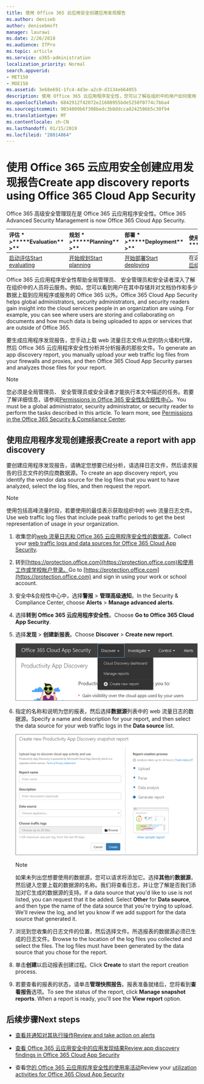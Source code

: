 ```yaml
---
title: 使用 Office 365 云应用安全创建应用发现报告
ms.author: deniseb
author: denisebmsft
manager: laurawi
ms.date: 2/26/2018
ms.audience: ITPro
ms.topic: article
ms.service: o365-administration
localization_priority: Normal
search.appverid:
- MET150
- MOE150
ms.assetid: 3e68e691-1fc4-4d3e-a2c0-d3134eb64055
description: 使用 Office 365 云应用程序安全性，您可以了解在组织中的用户如何使用 Office 365 和其他应用程序创建报告。
ms.openlocfilehash: 6842912f42072e21608955bde5250f0774c7bba4
ms.sourcegitcommit: 9034809b6f308bedc3b8ddcca8242586b5c30f94
ms.translationtype: MT
ms.contentlocale: zh-CN
ms.lasthandoff: 01/15/2019
ms.locfileid: "28014864"
---
```

# <a name="create-app-discovery-reports-using-office-365-cloud-app-security"></a><span data-ttu-id="79264-103">使用 Office 365 云应用安全创建应用发现报告</span><span class="sxs-lookup"><span data-stu-id="79264-103">Create app discovery reports using Office 365 Cloud App Security</span></span>

<span data-ttu-id="79264-104">Office 365 高级安全管理现在是 Office 365 云应用程序安全性。</span><span class="sxs-lookup"><span data-stu-id="79264-104">Office 365 Advanced Security Management is now Office 365 Cloud App Security.</span></span>
  
|<span data-ttu-id="79264-105">评估 \* *\>*\*</span><span class="sxs-lookup"><span data-stu-id="79264-105">\*\*\*\*Evaluation\*\* \>\*\*</span></span>|<span data-ttu-id="79264-106">规划 \* *\>*\*</span><span class="sxs-lookup"><span data-stu-id="79264-106">\*\*\*\*Planning\*\* \>\*\*</span></span>|<span data-ttu-id="79264-107">部署 \* *\>*\*</span><span class="sxs-lookup"><span data-stu-id="79264-107">\*\*\*\*Deployment\*\* \>\*\*</span></span>|<span data-ttu-id="79264-108">使用率 \*\*\*</span><span class="sxs-lookup"><span data-stu-id="79264-108">\*\*\*\*Utilization\*\*\*\*</span></span>|
|:-----|:-----|:-----|:-----|
|[<span data-ttu-id="79264-109">启动评估</span><span class="sxs-lookup"><span data-stu-id="79264-109">Start evaluating</span></span>](office-365-cas-overview.md) <br/> |[<span data-ttu-id="79264-110">开始规划</span><span class="sxs-lookup"><span data-stu-id="79264-110">Start planning</span></span>](get-ready-for-office-365-cas.md) <br/> |[<span data-ttu-id="79264-111">开始部署</span><span class="sxs-lookup"><span data-stu-id="79264-111">Start deploying</span></span>](turn-on-office-365-cas.md) <br/> |<span data-ttu-id="79264-112">在这里 ！</span><span class="sxs-lookup"><span data-stu-id="79264-112">You are here!</span></span>  <br/> [<span data-ttu-id="79264-113">后续步骤</span><span class="sxs-lookup"><span data-stu-id="79264-113">Next steps</span></span>](#next-steps) <br/> |
   
<span data-ttu-id="79264-p101">Office 365 云应用程序安全性帮助全局管理员、 安全管理员和安全读者深入了解在组织中的人员将云服务。例如，您可以看到用户在其中存储并对文档协作和多少数据上载到应用程序或服务的 Office 365 以外。</span><span class="sxs-lookup"><span data-stu-id="79264-p101">Office 365 Cloud App Security helps global administrators, security administrators, and security readers gain insight into the cloud services people in an organization are using. For example, you can see where users are storing and collaborating on documents and how much data is being uploaded to apps or services that are outside of Office 365.</span></span>
  
<span data-ttu-id="79264-116">要生成应用程序发现报告，您手动上载 web 流量日志文件从您的防火墙和代理，然后 Office 365 云应用程序安全性分析并分析报表的那些文件。</span><span class="sxs-lookup"><span data-stu-id="79264-116">To generate an app discovery report, you manually upload your web traffic log files from your firewalls and proxies, and then Office 365 Cloud App Security parses and analyzes those files for your report.</span></span>
  
> [!NOTE]
> <span data-ttu-id="79264-p102">您必须是全局管理员、 安全管理员或安全读者才能执行本文中描述的任务。若要了解详细信息，请参阅[Permissions in Office 365 安全性&amp;合规性中心](permissions-in-the-security-and-compliance-center.md)。</span><span class="sxs-lookup"><span data-stu-id="79264-p102">You must be a global administrator, security administrator, or security reader to perform the tasks described in this article. To learn more, see [Permissions in the Office 365 Security &amp; Compliance Center](permissions-in-the-security-and-compliance-center.md).</span></span> 
  
## <a name="create-a-report-with-app-discovery"></a><span data-ttu-id="79264-119">使用应用程序发现创建报表</span><span class="sxs-lookup"><span data-stu-id="79264-119">Create a report with app discovery</span></span>

<span data-ttu-id="79264-120">要创建应用程序发现报告，请确定您想要已经分析，请选择日志文件，然后请求报告的日志文件的供应商数据源。</span><span class="sxs-lookup"><span data-stu-id="79264-120">To create an app discovery report, you identify the vendor data source for the log files that you want to have analyzed, select the log files, and then request the report.</span></span>
  
> [!NOTE]
> <span data-ttu-id="79264-121">使用包括高峰流量时段，若要使用的最佳表示获取组织中的 web 流量日志文件。</span><span class="sxs-lookup"><span data-stu-id="79264-121">Use web traffic log files that include peak traffic periods to get the best representation of usage in your organization.</span></span> 
  
1. <span data-ttu-id="79264-122">收集您的[web 流量日志和 Office 365 云应用程序安全性的数据源](web-traffic-logs-and-data-sources-for-ocas.md)。</span><span class="sxs-lookup"><span data-stu-id="79264-122">Collect your [web traffic logs and data sources for Office 365 Cloud App Security](web-traffic-logs-and-data-sources-for-ocas.md).</span></span>
    
2. <span data-ttu-id="79264-123">转到[https://protection.office.com](https://protection.office.com)和使用工作或学校帐户登录。</span><span class="sxs-lookup"><span data-stu-id="79264-123">Go to [https://protection.office.com](https://protection.office.com) and sign in using your work or school account.</span></span> 
    
3. <span data-ttu-id="79264-124">安全中&amp;合规性中心中，选择**警报** \> **管理高级通知**。</span><span class="sxs-lookup"><span data-stu-id="79264-124">In the Security &amp; Compliance Center, choose **Alerts** \> **Manage advanced alerts**.</span></span>
    
4. <span data-ttu-id="79264-125">选择**转到 Office 365 云应用程序安全性**。</span><span class="sxs-lookup"><span data-stu-id="79264-125">Choose **Go to Office 365 Cloud App Security**.</span></span>
    
5. <span data-ttu-id="79264-126">选择**发现** \> **创建新报表**。</span><span class="sxs-lookup"><span data-stu-id="79264-126">Choose **Discover** \> **Create new report**.</span></span>
    
    ![在 Office 365 CAS 门户中，选择发现](media/73b5299f-94b5-49dd-a00f-154d188eb2c5.png)
  
6. <span data-ttu-id="79264-128">指定的名称和说明为您的报表，然后选择**数据源**列表中的 web 流量日志的数据源。</span><span class="sxs-lookup"><span data-stu-id="79264-128">Specify a name and description for your report, and then select the data source for your web traffic logs in the **Data source** list.</span></span> 
    
    ![在 O365 CAS 中，选择发现\>创建新报表](media/22e660f0-5eb2-49fa-9fea-f88a5809a07b.png)
  
    > [!NOTE]
    > <span data-ttu-id="79264-p103">如果未列出您想要使用的数据源，您可以请求将添加它。选择**其他**的**数据源**，然后键入您要上载的数据源的名称。我们将查看日志，并让您了解是否我们添加对它生成的数据源的支持。</span><span class="sxs-lookup"><span data-stu-id="79264-p103">If a data source that you'd like to use is not listed, you can request that it be added. Select **Other** for **Data source**, and then type the name of the data source that you're trying to upload. We'll review the log, and let you know if we add support for the data source that generated it.</span></span> 
  
7. <span data-ttu-id="79264-p104">浏览到您收集的日志文件的位置，然后选择文件。所选报表的数据源必须已生成的日志文件。</span><span class="sxs-lookup"><span data-stu-id="79264-p104">Browse to the location of the log files you collected and select the files. The log files must have been generated by the data source that you chose for the report.</span></span>
    
8. <span data-ttu-id="79264-135">单击**创建**以启动报表创建过程。</span><span class="sxs-lookup"><span data-stu-id="79264-135">Click **Create** to start the report creation process.</span></span> 
    
9. <span data-ttu-id="79264-p105">若要查看的报表的状态，请单击**管理快照报告**。报表准备就绪后，您将看到**查看报告**选项。</span><span class="sxs-lookup"><span data-stu-id="79264-p105">To see the status of the report, click **Manage snapshot reports**. When a report is ready, you'll see the **View report** option.</span></span> 
    
## <a name="next-steps"></a><span data-ttu-id="79264-138">后续步骤</span><span class="sxs-lookup"><span data-stu-id="79264-138">Next steps</span></span>

- [<span data-ttu-id="79264-139">查看并通知对其执行操作</span><span class="sxs-lookup"><span data-stu-id="79264-139">Review and take action on alerts</span></span>](review-office-365-cas-alerts.md)
    
- [<span data-ttu-id="79264-140">查看 Office 365 云应用安全中的应用发现结果</span><span class="sxs-lookup"><span data-stu-id="79264-140">Review app discovery findings in Office 365 Cloud App Security</span></span>](review-app-discovery-findings-in-ocas.md)
    
- <span data-ttu-id="79264-141">查看您[的 Office 365 云应用程序安全性的使用率活动](utilization-activities-for-ocas.md)</span><span class="sxs-lookup"><span data-stu-id="79264-141">Review your [utilization activities for Office 365 Cloud App Security](utilization-activities-for-ocas.md)</span></span>
    

